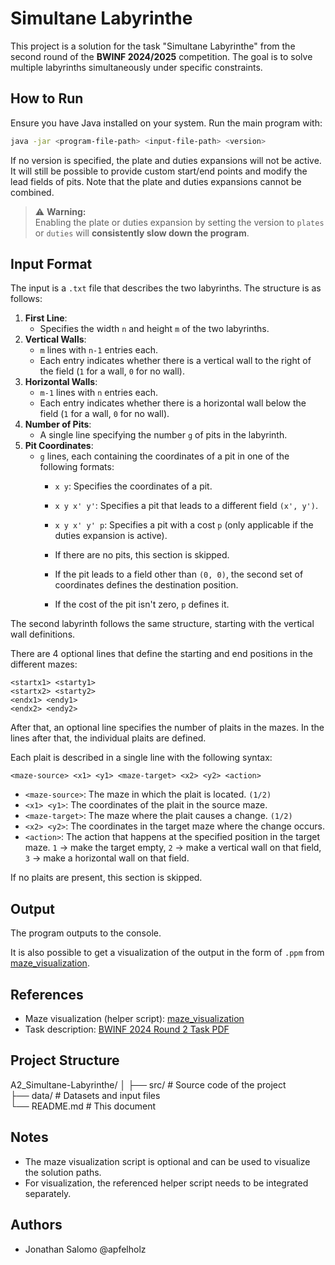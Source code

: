 # Simultane Labyrinthe

This project is a solution for the task "Simultane Labyrinthe" from the second round of the **BWINF 2024/2025** competition. The goal is to solve multiple labyrinths simultaneously under specific constraints.

## How to Run

Ensure you have Java installed on your system. Run the main program with:
```bash
java -jar <program-file-path> <input-file-path> <version>
```

If no version is specified, the plate and duties expansions will not be active. It will still be possible to provide custom start/end points and modify the lead fields of pits. Note that the plate and duties expansions cannot be combined.

> ⚠️ **Warning:**  
> Enabling the plate or duties expansion by setting the version to `plates` or `duties` will **consistently slow down the program**.

## Input Format

The input is a `.txt` file that describes the two labyrinths. The structure is as follows:

1. **First Line**: 
    - Specifies the width `n` and height `m` of the two labyrinths.
2. **Vertical Walls**: 
    - `m` lines with `n-1` entries each.
    - Each entry indicates whether there is a vertical wall to the right of the field (`1` for a wall, `0` for no wall).
3. **Horizontal Walls**:
    - `m-1` lines with `n` entries each.
    - Each entry indicates whether there is a horizontal wall below the field (`1` for a wall, `0` for no wall).
4. **Number of Pits**:
    - A single line specifying the number `g` of pits in the labyrinth.
5. **Pit Coordinates**:
    - `g` lines, each containing the coordinates of a pit in one of the following formats:  
        - `x y`: Specifies the coordinates of a pit.  
        - `x y x' y'`: Specifies a pit that leads to a different field `(x', y')`.  
        - `x y x' y' p`: Specifies a pit with a cost `p` (only applicable if the duties expansion is active).  

        - If there are no pits, this section is skipped.  
        - If the pit leads to a field other than `(0, 0)`, the second set of coordinates defines the destination position.  
        - If the cost of the pit isn't zero, `p` defines it.  

The second labyrinth follows the same structure, starting with the vertical wall definitions.

There are 4 optional lines that define the starting and end positions in the different mazes:

```
<startx1> <starty1>
<startx2> <starty2>
<endx1> <endy1>
<endx2> <endy2>
```

After that, an optional line specifies the number of plaits in the mazes. In the lines after that, the individual plaits are defined.

Each plait is described in a single line with the following syntax:
```
<maze-source> <x1> <y1> <maze-target> <x2> <y2> <action>
```
- `<maze-source>`: The maze in which the plait is located. `(1/2)`
- `<x1> <y1>`: The coordinates of the plait in the source maze.
- `<maze-target>`: The maze where the plait causes a change. `(1/2)`
- `<x2> <y2>`: The coordinates in the target maze where the change occurs.
- `<action>`: The action that happens at the specified position in the target maze. `1` -> make the target empty, `2` -> make a vertical wall on that field, `3` -> make a horizontal wall on that field.

If no plaits are present, this section is skipped.

## Output

The program outputs to the console.

It is also possible to get a visualization of the output in the form of `.ppm` from [maze_visualization](https://github.com/Bug-Busters-dev/maze_visualization).

## References

- Maze visualization (helper script): [maze_visualization](https://github.com/Bug-Busters-dev/maze_visualization)
- Task description: [BWINF 2024 Round 2 Task PDF](https://bwinf.de/fileadmin/wettbewerbe/bundeswettbewerb/43/2_runde/Aufgaben432.pdf)

## Project Structure

A2_Simultane-Labyrinthe/
│
├── src/                # Source code of the project  
├── data/               # Datasets and input files  
└── README.md           # This document  

## Notes

- The maze visualization script is optional and can be used to visualize the solution paths.
- For visualization, the referenced helper script needs to be integrated separately.

## Authors
- Jonathan Salomo @apfelholz